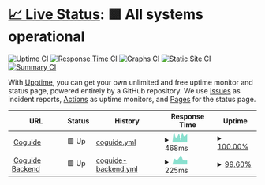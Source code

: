 # [📈 Live Status](https://RishCoder-Tech.github.io/CoguideUptime): <!--live status--> **🟩 All systems operational**

[![Uptime CI](https://github.com/RishCoder-Tech/CoguideUptime/workflows/Uptime%20CI/badge.svg)](https://github.com/RishCoder-Tech/CoguideUptime/actions?query=workflow%3A%22Uptime+CI%22)
[![Response Time CI](https://github.com/RishCoder-Tech/CoguideUptime/workflows/Response%20Time%20CI/badge.svg)](https://github.com/RishCoder-Tech/CoguideUptime/actions?query=workflow%3A%22Response+Time+CI%22)
[![Graphs CI](https://github.com/RishCoder-Tech/CoguideUptime/workflows/Graphs%20CI/badge.svg)](https://github.com/RishCoder-Tech/CoguideUptime/actions?query=workflow%3A%22Graphs+CI%22)
[![Static Site CI](https://github.com/RishCoder-Tech/CoguideUptime/workflows/Static%20Site%20CI/badge.svg)](https://github.com/RishCoder-Tech/CoguideUptime/actions?query=workflow%3A%22Static+Site+CI%22)
[![Summary CI](https://github.com/RishCoder-Tech/CoguideUptime/workflows/Summary%20CI/badge.svg)](https://github.com/RishCoder-Tech/CoguideUptime/actions?query=workflow%3A%22Summary+CI%22)

With [Upptime](https://upptime.js.org), you can get your own unlimited and free uptime monitor and status page, powered entirely by a GitHub repository. We use [Issues](https://github.com/RishCoder-Tech/CoguideUptime/issues) as incident reports, [Actions](https://github.com/RishCoder-Tech/CoguideUptime/actions) as uptime monitors, and [Pages](https://RishCoder-Tech.github.io/CoguideUptime) for the status page.

<!--start: status pages-->
<!-- This summary is generated by Upptime (https://github.com/upptime/upptime) -->
<!-- Do not edit this manually, your changes will be overwritten -->
<!-- prettier-ignore -->
| URL | Status | History | Response Time | Uptime |
| --- | ------ | ------- | ------------- | ------ |
| <img alt="" src="https://icons.duckduckgo.com/ip3/coguide.ai.ico" height="13"> [Coguide](https://coguide.ai) | 🟩 Up | [coguide.yml](https://github.com/RishCoder-Tech/CoguideUptime/commits/HEAD/history/coguide.yml) | <details><summary><img alt="Response time graph" src="./graphs/coguide/response-time-week.png" height="20"> 468ms</summary><br><a href="https://RishCoder-Tech.github.io/CoguideUptime/history/coguide"><img alt="Response time 605" src="https://img.shields.io/endpoint?url=https%3A%2F%2Fraw.githubusercontent.com%2FRishCoder-Tech%2FCoguideUptime%2FHEAD%2Fapi%2Fcoguide%2Fresponse-time.json"></a><br><a href="https://RishCoder-Tech.github.io/CoguideUptime/history/coguide"><img alt="24-hour response time 656" src="https://img.shields.io/endpoint?url=https%3A%2F%2Fraw.githubusercontent.com%2FRishCoder-Tech%2FCoguideUptime%2FHEAD%2Fapi%2Fcoguide%2Fresponse-time-day.json"></a><br><a href="https://RishCoder-Tech.github.io/CoguideUptime/history/coguide"><img alt="7-day response time 468" src="https://img.shields.io/endpoint?url=https%3A%2F%2Fraw.githubusercontent.com%2FRishCoder-Tech%2FCoguideUptime%2FHEAD%2Fapi%2Fcoguide%2Fresponse-time-week.json"></a><br><a href="https://RishCoder-Tech.github.io/CoguideUptime/history/coguide"><img alt="30-day response time 553" src="https://img.shields.io/endpoint?url=https%3A%2F%2Fraw.githubusercontent.com%2FRishCoder-Tech%2FCoguideUptime%2FHEAD%2Fapi%2Fcoguide%2Fresponse-time-month.json"></a><br><a href="https://RishCoder-Tech.github.io/CoguideUptime/history/coguide"><img alt="1-year response time 605" src="https://img.shields.io/endpoint?url=https%3A%2F%2Fraw.githubusercontent.com%2FRishCoder-Tech%2FCoguideUptime%2FHEAD%2Fapi%2Fcoguide%2Fresponse-time-year.json"></a></details> | <details><summary><a href="https://RishCoder-Tech.github.io/CoguideUptime/history/coguide">100.00%</a></summary><a href="https://RishCoder-Tech.github.io/CoguideUptime/history/coguide"><img alt="All-time uptime 99.97%" src="https://img.shields.io/endpoint?url=https%3A%2F%2Fraw.githubusercontent.com%2FRishCoder-Tech%2FCoguideUptime%2FHEAD%2Fapi%2Fcoguide%2Fuptime.json"></a><br><a href="https://RishCoder-Tech.github.io/CoguideUptime/history/coguide"><img alt="24-hour uptime 100.00%" src="https://img.shields.io/endpoint?url=https%3A%2F%2Fraw.githubusercontent.com%2FRishCoder-Tech%2FCoguideUptime%2FHEAD%2Fapi%2Fcoguide%2Fuptime-day.json"></a><br><a href="https://RishCoder-Tech.github.io/CoguideUptime/history/coguide"><img alt="7-day uptime 100.00%" src="https://img.shields.io/endpoint?url=https%3A%2F%2Fraw.githubusercontent.com%2FRishCoder-Tech%2FCoguideUptime%2FHEAD%2Fapi%2Fcoguide%2Fuptime-week.json"></a><br><a href="https://RishCoder-Tech.github.io/CoguideUptime/history/coguide"><img alt="30-day uptime 99.92%" src="https://img.shields.io/endpoint?url=https%3A%2F%2Fraw.githubusercontent.com%2FRishCoder-Tech%2FCoguideUptime%2FHEAD%2Fapi%2Fcoguide%2Fuptime-month.json"></a><br><a href="https://RishCoder-Tech.github.io/CoguideUptime/history/coguide"><img alt="1-year uptime 99.97%" src="https://img.shields.io/endpoint?url=https%3A%2F%2Fraw.githubusercontent.com%2FRishCoder-Tech%2FCoguideUptime%2FHEAD%2Fapi%2Fcoguide%2Fuptime-year.json"></a></details>
| <img alt="" src="https://icons.duckduckgo.com/ip3/login.coguide.ai.ico" height="13"> [Coguide Backend](https://login.coguide.ai) | 🟩 Up | [coguide-backend.yml](https://github.com/RishCoder-Tech/CoguideUptime/commits/HEAD/history/coguide-backend.yml) | <details><summary><img alt="Response time graph" src="./graphs/coguide-backend/response-time-week.png" height="20"> 225ms</summary><br><a href="https://RishCoder-Tech.github.io/CoguideUptime/history/coguide-backend"><img alt="Response time 275" src="https://img.shields.io/endpoint?url=https%3A%2F%2Fraw.githubusercontent.com%2FRishCoder-Tech%2FCoguideUptime%2FHEAD%2Fapi%2Fcoguide-backend%2Fresponse-time.json"></a><br><a href="https://RishCoder-Tech.github.io/CoguideUptime/history/coguide-backend"><img alt="24-hour response time 195" src="https://img.shields.io/endpoint?url=https%3A%2F%2Fraw.githubusercontent.com%2FRishCoder-Tech%2FCoguideUptime%2FHEAD%2Fapi%2Fcoguide-backend%2Fresponse-time-day.json"></a><br><a href="https://RishCoder-Tech.github.io/CoguideUptime/history/coguide-backend"><img alt="7-day response time 225" src="https://img.shields.io/endpoint?url=https%3A%2F%2Fraw.githubusercontent.com%2FRishCoder-Tech%2FCoguideUptime%2FHEAD%2Fapi%2Fcoguide-backend%2Fresponse-time-week.json"></a><br><a href="https://RishCoder-Tech.github.io/CoguideUptime/history/coguide-backend"><img alt="30-day response time 260" src="https://img.shields.io/endpoint?url=https%3A%2F%2Fraw.githubusercontent.com%2FRishCoder-Tech%2FCoguideUptime%2FHEAD%2Fapi%2Fcoguide-backend%2Fresponse-time-month.json"></a><br><a href="https://RishCoder-Tech.github.io/CoguideUptime/history/coguide-backend"><img alt="1-year response time 275" src="https://img.shields.io/endpoint?url=https%3A%2F%2Fraw.githubusercontent.com%2FRishCoder-Tech%2FCoguideUptime%2FHEAD%2Fapi%2Fcoguide-backend%2Fresponse-time-year.json"></a></details> | <details><summary><a href="https://RishCoder-Tech.github.io/CoguideUptime/history/coguide-backend">99.60%</a></summary><a href="https://RishCoder-Tech.github.io/CoguideUptime/history/coguide-backend"><img alt="All-time uptime 96.57%" src="https://img.shields.io/endpoint?url=https%3A%2F%2Fraw.githubusercontent.com%2FRishCoder-Tech%2FCoguideUptime%2FHEAD%2Fapi%2Fcoguide-backend%2Fuptime.json"></a><br><a href="https://RishCoder-Tech.github.io/CoguideUptime/history/coguide-backend"><img alt="24-hour uptime 97.18%" src="https://img.shields.io/endpoint?url=https%3A%2F%2Fraw.githubusercontent.com%2FRishCoder-Tech%2FCoguideUptime%2FHEAD%2Fapi%2Fcoguide-backend%2Fuptime-day.json"></a><br><a href="https://RishCoder-Tech.github.io/CoguideUptime/history/coguide-backend"><img alt="7-day uptime 99.60%" src="https://img.shields.io/endpoint?url=https%3A%2F%2Fraw.githubusercontent.com%2FRishCoder-Tech%2FCoguideUptime%2FHEAD%2Fapi%2Fcoguide-backend%2Fuptime-week.json"></a><br><a href="https://RishCoder-Tech.github.io/CoguideUptime/history/coguide-backend"><img alt="30-day uptime 99.75%" src="https://img.shields.io/endpoint?url=https%3A%2F%2Fraw.githubusercontent.com%2FRishCoder-Tech%2FCoguideUptime%2FHEAD%2Fapi%2Fcoguide-backend%2Fuptime-month.json"></a><br><a href="https://RishCoder-Tech.github.io/CoguideUptime/history/coguide-backend"><img alt="1-year uptime 96.57%" src="https://img.shields.io/endpoint?url=https%3A%2F%2Fraw.githubusercontent.com%2FRishCoder-Tech%2FCoguideUptime%2FHEAD%2Fapi%2Fcoguide-backend%2Fuptime-year.json"></a></details>

<!--end: status pages-->
